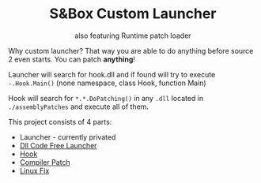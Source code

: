 ﻿<h1 align="center">S&Box Custom Launcher</h1>
<p align="center">also featuring Runtime patch loader</p>

Why custom launcher? That way you are able to do anything before source 2 even starts.
You can patch **anything**!

Launcher will search for hook.dll and if found will try to execute
`-.Hook.Main()` (none namespace, class Hook, function Main)

Hook will search for `*.*.DoPatching()` in any `.dll` located in `./assemblyPatches` and
execute all of them.

This project consists of 4 parts:
- Launcher - currently privated
- [Dll Code Free Launcher](/SboxLauncherAlt/README.MD)
- [Hook](/SboxHook/README.MD)
- [Compiler Patch](/PatchCompiler/README.MD)
- [Linux Fix](/LinuxPatch/README.MD)